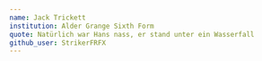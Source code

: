 ```yaml
---
name: Jack Trickett
institution: Alder Grange Sixth Form
quote: Natürlich war Hans nass, er stand unter ein Wasserfall
github_user: StrikerFRFX
---
```

